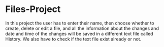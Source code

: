 # Files-Project
In this project the user has to enter their name, then choose whether to create, delete or edit a file, and all the information about the changes and date and time of the changes will be saved in a different text file called History. We also have to check if the text file exist already or not.
